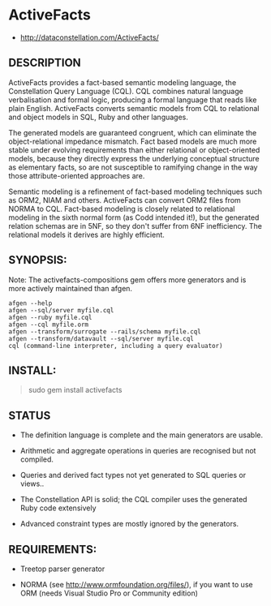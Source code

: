 # ActiveFacts

* http://dataconstellation.com/ActiveFacts/

## DESCRIPTION

ActiveFacts provides a fact-based semantic modeling language, the
Constellation Query Language (CQL).  CQL combines natural language
verbalisation and formal logic, producing a formal language that
reads like plain English. ActiveFacts converts semantic models from
CQL to relational and object models in SQL, Ruby and other languages.

The generated models are guaranteed congruent, which can eliminate the
object-relational impedance mismatch.  Fact based models are much more
stable under evolving requirements than either relational or
object-oriented models, because they directly express the underlying
conceptual structure as elementary facts, so are not susceptible to
ramifying change in the way those attribute-oriented approaches are.

Semantic modeling is a refinement of fact-based modeling techniques
such as ORM2, NIAM and others. ActiveFacts can convert ORM2 files from
NORMA to CQL. Fact-based modeling is closely related to relational
modeling in the sixth normal form (as Codd intended it!), but the
generated relation schemas are in 5NF, so they don't suffer from 6NF
inefficiency.  The relational models it derives are highly efficient.

## SYNOPSIS:

Note: The activefacts-compositions gem offers more generators and is more actively maintained than afgen.

```
afgen --help
afgen --sql/server myfile.cql
afgen --ruby myfile.cql
afgen --cql myfile.orm
afgen --transform/surrogate --rails/schema myfile.cql
afgen --transform/datavault --sql/server myfile.cql
cql (command-line interpreter, including a query evaluator)
```

## INSTALL:

> sudo gem install activefacts

## STATUS

  * The definition language is complete and the main generators are usable.

  * Arithmetic and aggregate operations in queries are recognised but not compiled.

  * Queries and derived fact types not yet generated to SQL queries or views..

  * The Constellation API is solid; the CQL compiler uses the generated Ruby code extensively

  * Advanced constraint types are mostly ignored by the generators.

## REQUIREMENTS:

 * Treetop parser generator

 * NORMA (see <http://www.ormfoundation.org/files/>), if you want to
   use ORM (needs Visual Studio Pro or Community  edition)
